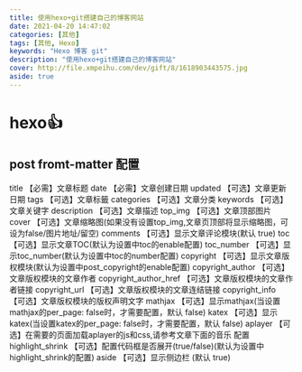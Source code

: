 ```yaml
---
title: 使用hexo+git搭建自己的博客网站
date: 2021-04-20 14:47:02
categories: [其他]
tags: [其他, Hexo] 
keywords: "Hexo 博客 git"
description: "使用hexo+git搭建自己的博客网站"
cover: http://file.xmpeihu.com/dev/gift/8/1618903443575.jpg
aside: true
---
```

# hexo👍

## post fromt-matter 配置
title	【必需】文章标题
date	【必需】文章创建日期
updated	【可选】文章更新日期
tags	【可选】文章标籤
categories	【可选】文章分类
keywords	【可选】文章关键字
description	【可选】文章描述
top_img	【可选】文章顶部图片
cover	【可选】文章缩略图(如果没有设置top_img,文章页顶部将显示缩略图，可设为false/图片地址/留空)
comments	【可选】显示文章评论模块(默认 true)
toc	【可选】显示文章TOC(默认为设置中toc的enable配置)
toc_number	【可选】显示toc_number(默认为设置中toc的number配置)
copyright	【可选】显示文章版权模块(默认为设置中post_copyright的enable配置)
copyright_author	【可选】文章版权模块的文章作者
copyright_author_href	【可选】文章版权模块的文章作者链接
copyright_url	【可选】文章版权模块的文章连结链接
copyright_info	【可选】文章版权模块的版权声明文字
mathjax	【可选】显示mathjax(当设置mathjax的per_page: false时，才需要配置，默认 false)
katex	【可选】显示katex(当设置katex的per_page: false时，才需要配置，默认 false)
aplayer	【可选】在需要的页面加载aplayer的js和css,请参考文章下面的音乐 配置
highlight_shrink	【可选】配置代码框是否展开(true/false)(默认为设置中highlight_shrink的配置)
aside	【可选】显示侧边栏 (默认 true)